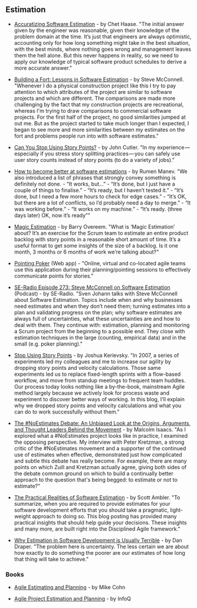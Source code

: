 ## Estimation

- [Accuratizing Software Estimation](https://medium.com/pointer-io/accuratizing-software-estimation-cf81a9e9fd87) - by Chet Haase. "The initial answer given by the engineer was reasonable, given their knowledge of the problem domain at the time. It’s just that engineers are always optimistic, accounting only for how long something might take in the best situation, with the best minds, where nothing goes wrong and management leaves them the hell alone. But this never happens in reality, so we need to apply our knowledge of typical software product schedules to derive a more accurate answer."

- [Building a Fort: Lessons in Software Estimation](http://www.construx.com/10x_Software_Development/Building_a_Fort__Lessons_in_Software_Estimation/) - by Steve McConnell. "Whenever I do a physical construction project like this I try to pay attention to which attributes of the project are similar to software projects and which are different. The comparisons are made more challenging by the fact that my construction projects are recreational, whereas I'm trying to draw comparisons to commercial software projects. For the first half of the project, no good similarities jumped at out me. But as the project started to take much longer than I expected, I began to see more and more similarities between my estimates on the fort and problems people run into with software estimates."

- [Can You Stop Using Story Points?](https://hackernoon.com/can-you-stop-using-story-points-ac36449ffa10) - by John Cutler. "In my experience — especially if you stress story splitting practices — you can safely use user story counts instead of story points (to do a variety of jobs)."

- [How to become better at software estimations](https://medium.com/code-runners-blog/how-to-become-better-at-software-estimations-part-2-fb286a9d496a) -  by Rumen Manev. "We also introduced a list of phrases that strongly convey something is definitely not done. - “It works, but…” - “It’s done, but I just have a couple of things to finalise.” - “It’s ready, but I haven’t tested it.” - “It’s done, but I need a few more hours to check for edge cases.” - “It’s OK, but there are a lot of conflicts, so I’d probably need a day to merge.” - “It was working before.” - “It works on my machine.” - “It’s ready. (three days later) OK, now it’s ready”"

- [Magic Estimation](http://www.barryovereem.com/magic-estimation/) - by Barry Overeem. "What is ‘Magic Estimation’ about? It’s an exercise for the Scrum team to estimate an entire product backlog with story points in a reasonable short amount of time. It’s a useful format to get some insights of the size of a backlog. Is it one month, 3 months or 6 months of work we’re talking about?"

- [Pointing Poker](https://www.pointingpoker.com/) (Web app) - "Online, virtual and co-located agile teams use this application during their planning/pointing sessions to effectively communicate points for stories."

- [SE-Radio Episode 273: Steve McConnell on Software Estimation](http://www.se-radio.net/2016/11/se-radio-episode-273-steve-mcconnell-on-software-estimation/) (Podcast) - by SE-Radio. "Sven Johann talks with Steve McConnell about Software Estimation. Topics include when and why businesses need estimates and when they don’t need them; turning estimates into a plan and validating progress on the plan; why software estimates are always full of uncertainties, what these uncertainties are and how to deal with them. They continue with: estimation, planning and monitoring a Scrum project from the beginning to a possible end. They close with estimation techniques in the large (counting, empirical data) and in the small (e.g. poker planning)."

- [Stop Using Story Points](https://www.industriallogic.com/blog/stop-using-story-points/) - by  Joshua Kerievsky. "In 2007, a series of experiments led my colleagues and me to increase our agility by dropping story points and velocity calculations. Those same experiments led us to replace fixed-length sprints with a flow-based workflow, and move from standup meetings to frequent team huddles. Our process today looks nothing like a by-the-book, mainstream Agile method largely because we actively look for process waste and experiment to discover better ways of working. In this blog, I'll explain why we dropped story points and velocity calculations and what you can do to work successfully without them."

- [The #NoEstimates Debate: An Unbiased Look at the Origins, Arguments, and Thought Leaders Behind the Movement](https://techbeacon.com/noestimates-debate-unbiased-look-origins-arguments-thought-leaders-behind-movement) - by Malcolm Isaacs. "As I explored what a #NoEstimates project looks like in practice, I examined the opposing perspective. My interview with Peter Kretzman, a strong critic of the #NoEstimates movement and a supporter of the continued use of estimates when effective, demonstrated just how complicated and subtle this debate has really become. For example, there are many points on which Zuill and Kretzman actually agree, giving both sides of the debate common ground on which to build a continually better approach to the question that's being begged: to estimate or not to estimate?"

- [The Practical Realities of Software Estimation](http://www.disciplinedagiledelivery.com/software-guesstimation/) - by Scott Ambler. "To summarize, when you are required to provide estimates for your software development efforts that you should take a pragmatic, light-weight approach to doing so.  This blog posting has provided many practical insights that should help guide your decisions.  These insights and many more, are built right into the Disciplined Agile framework."

- [Why Estimation in Software Development is Usually Terrible](https://m.coderdan.co/why-estimation-in-software-development-is-usually-terrible-2d032161bc6) - by Dan Draper. "The problem here is uncertainty. The less certain we are about how exactly to do something the poorer are our estimates of how long that thing will take to achieve."

### Books

- [Agile Estimating and Planning](https://www.goodreads.com/book/show/9267.Agile_Estimating_and_Planning) - by Mike Cohn

- [Agile Project Estimation and Planning](https://www.infoq.com/minibooks/emag-agile-estimation) - by InfoQ
